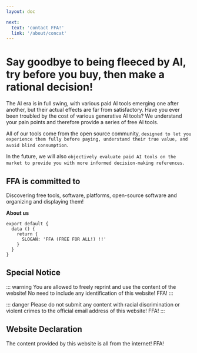 ```yaml
---
layout: doc

next:
  text: 'contact FFA!'
  link: '/about/concat'
---
```


# Say goodbye to being fleeced by AI, try before you buy, then make a rational decision!

The AI ​​era is in full swing, with various paid AI tools emerging one after another, but their actual effects are far from satisfactory. Have you ever been troubled by the cost of various generative AI tools? We understand your pain points and therefore provide a series of free AI tools.

All of our tools come from the open source community, `designed to let you experience them fully before paying, understand their true value, and avoid blind consumption`.

In the future, we will also `objectively evaluate paid AI tools on the market to provide you with more informed decision-making references`.

## FFA is committed to

Discovering free tools, software, platforms, open-source software and organizing and displaying them!

**About us**

```js{4}
export default {
  data () {
    return {
      SLOGAN: 'FFA (FREE FOR ALL!) !!'
    }
  }
}
```

## Special Notice

::: warning
You are allowed to freely reprint and use the content of the website! No need to include any identification of this website! FFA!
:::

::: danger
Please do not submit any content with racial discrimination or violent crimes to the official email address of this website! FFA!
:::

## Website Declaration

The content provided by this website is all from the internet! FFA!